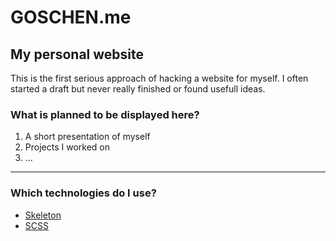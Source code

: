 # GOSCHEN.me
## My personal website

This is the first serious approach of hacking a website for myself.
I often started a draft but never really finished or found usefull ideas.

### What is planned to be displayed here?
1. A short presentation of myself
2. Projects I worked on
3. ...

***

### Which technologies do I use?
 - [Skeleton][6c9ec91b]
 - [SCSS][7c8e134e]

  [6c9ec91b]: http://getskeleton.com/ "getSkeleton"
  [7c8e134e]: http://sass-lang.com/ "SCSS"

